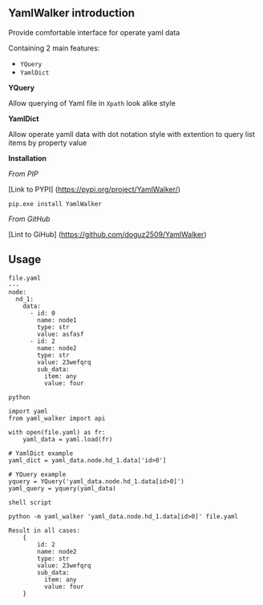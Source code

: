 YamlWalker introduction
-----------------------
Provide comfortable interface for operate yaml data

Containing 2 main features:
* `YQuery`
* `YamlDict`

**YQuery**

Allow querying of Yaml file in `Xpath` look alike style

**YamlDict**

Allow operate yamll data with dot notation style with extention 
to query list items by property value

**Installation**

*From PIP*

[Link to PYPI] (https://pypi.org/project/YamlWalker/)

~~~
pip.exe install YamlWalker
~~~

*From GitHub*

[Lint to GiHub] (https://github.com/doguz2509/YamlWalker)

## Usage
```
file.yaml
---
node:
  nd_1:
    data:
      - id: 0
        name: node1
        type: str
        value: asfasf
      - id: 2
        name: node2
        type: str
        value: 23wefqrq
        sub_data:
          item: any
          value: four
```
```
python

import yaml
from yaml_walker import api

with open(file.yaml) as fr:
    yaml_data = yaml.load(fr)

# YamlDict example
yaml_dict = yaml_data.node.hd_1.data['id>0']

# YQuery example
yquery = YQuery('yaml_data.node.hd_1.data[id>0]')
yaml_query = yquery(yaml_data)
```
```
shell script

python -m yaml_walker 'yaml_data.node.hd_1.data[id>0]' file.yaml

```
```
Result in all cases: 
    {
        id: 2
        name: node2
        type: str
        value: 23wefqrq
        sub_data:
          item: any
          value: four
    }
```
